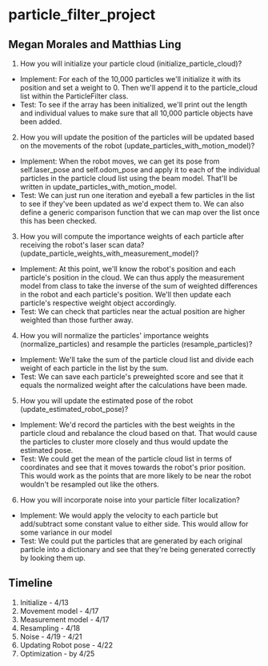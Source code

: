 # particle_filter_project
## Megan Morales and Matthias Ling

1. How you will initialize your particle cloud (initialize_particle_cloud)?
  * Implement: For each of the 10,000 particles we'll initialize it with its position and set a weight to 0.  Then we'll append it to the particle_cloud list within the ParticleFilter class.
  * Test: To see if the array has been initialized, we'll print out the length and individual values to make sure that all 10,000 particle objects have been added.
2. How you will update the position of the particles will be updated based on the movements of the robot (update_particles_with_motion_model)?
  * Implement: When the robot moves, we can get its pose from self.laser_pose and self.odom_pose and apply it to each of the individual particles in the particle cloud list using the beam model.  That'll be written in update_particles_with_motion_model.
  * Test: We can just run one iteration and eyeball a few particles in the list to see if they've been updated as we'd expect them to.  We can also define a generic comparison function that we can map over the list once this has been checked.
3. How you will compute the importance weights of each particle after receiving the robot's laser scan data?(update_particle_weights_with_measurement_model)?
  * Implement: At this point, we'll know the robot's position and each particle's position in the cloud.  We can thus apply the measurement model from class to take the inverse of the sum of weighted differences in the robot and each particle's position.  We'll then update each particle's respective weight object accordingly.
  * Test: We can check that particles near the actual position are higher weighted than those further away.
4. How you will normalize the particles' importance weights (normalize_particles) and resample the particles (resample_particles)?
  * Implement: We'll take the sum of the particle cloud list and divide each weight of each particle in the list by the sum.
  * Test: We can save each particle's preweighted score and see that it equals the normalized weight after the calculations have been made.
5. How you will update the estimated pose of the robot (update_estimated_robot_pose)?
  * Implement: We'd record the particles with the best weights in the particle cloud and rebalance the cloud based on that.  That would cause the particles to cluster more closely and thus would update the estimated pose.
  * Test: We could get the mean of the particle cloud list in terms of coordinates and see that it moves towards the robot's prior position.  This would work as the points that are more likely to be near the robot wouldn't be resampled out like the others.
6. How you will incorporate noise into your particle filter localization?
  * Implement: We would apply the velocity to each particle but add/subtract some constant value to either side.  This would allow for some variance in our model
  * Test: We could put the particles that are generated by each original particle into a dictionary and see that they're being generated correctly by looking them up.

## Timeline
1. Initialize - 4/13
2. Movement model - 4/17
3. Measurement model - 4/17
4. Resampling - 4/18
5. Noise - 4/19 - 4/21
6. Updating Robot pose - 4/22
7. Optimization - by 4/25
